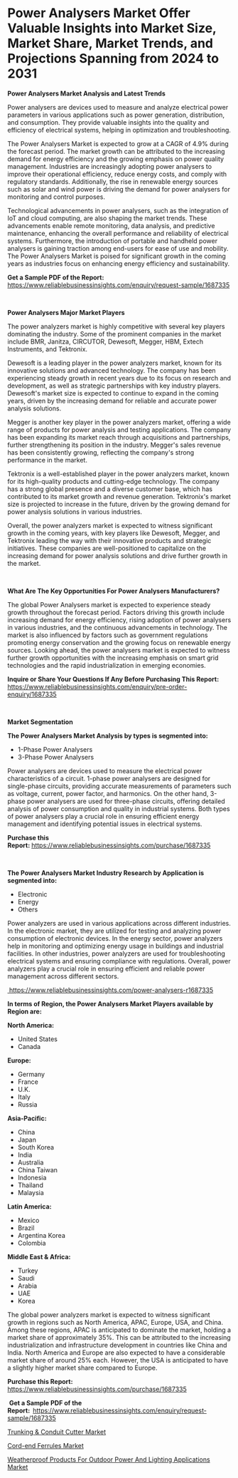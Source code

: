 <p><h1>Power Analysers Market Offer Valuable Insights into Market Size, Market Share, Market Trends, and Projections Spanning from 2024 to 2031</h1></p><p><strong>Power Analysers Market Analysis and Latest Trends</strong></p>
<p><p>Power analysers are devices used to measure and analyze electrical power parameters in various applications such as power generation, distribution, and consumption. They provide valuable insights into the quality and efficiency of electrical systems, helping in optimization and troubleshooting.</p><p>The Power Analysers Market is expected to grow at a CAGR of 4.9% during the forecast period. The market growth can be attributed to the increasing demand for energy efficiency and the growing emphasis on power quality management. Industries are increasingly adopting power analysers to improve their operational efficiency, reduce energy costs, and comply with regulatory standards. Additionally, the rise in renewable energy sources such as solar and wind power is driving the demand for power analysers for monitoring and control purposes.</p><p>Technological advancements in power analysers, such as the integration of IoT and cloud computing, are also shaping the market trends. These advancements enable remote monitoring, data analysis, and predictive maintenance, enhancing the overall performance and reliability of electrical systems. Furthermore, the introduction of portable and handheld power analysers is gaining traction among end-users for ease of use and mobility. The Power Analysers Market is poised for significant growth in the coming years as industries focus on enhancing energy efficiency and sustainability.</p></p>
<p><strong>Get a Sample PDF of the Report:&nbsp;</strong> <a href="https://www.reliablebusinessinsights.com/enquiry/request-sample/1687335">https://www.reliablebusinessinsights.com/enquiry/request-sample/1687335</a></p>
<p>&nbsp;</p>
<p><strong>Power Analysers Major Market Players</strong></p>
<p><p>The power analyzers market is highly competitive with several key players dominating the industry. Some of the prominent companies in the market include BMR, Janitza, CIRCUTOR, Dewesoft, Megger, HBM, Extech Instruments, and Tektronix.</p><p>Dewesoft is a leading player in the power analyzers market, known for its innovative solutions and advanced technology. The company has been experiencing steady growth in recent years due to its focus on research and development, as well as strategic partnerships with key industry players. Dewesoft's market size is expected to continue to expand in the coming years, driven by the increasing demand for reliable and accurate power analysis solutions.</p><p>Megger is another key player in the power analyzers market, offering a wide range of products for power analysis and testing applications. The company has been expanding its market reach through acquisitions and partnerships, further strengthening its position in the industry. Megger's sales revenue has been consistently growing, reflecting the company's strong performance in the market.</p><p>Tektronix is a well-established player in the power analyzers market, known for its high-quality products and cutting-edge technology. The company has a strong global presence and a diverse customer base, which has contributed to its market growth and revenue generation. Tektronix's market size is projected to increase in the future, driven by the growing demand for power analysis solutions in various industries.</p><p>Overall, the power analyzers market is expected to witness significant growth in the coming years, with key players like Dewesoft, Megger, and Tektronix leading the way with their innovative products and strategic initiatives. These companies are well-positioned to capitalize on the increasing demand for power analysis solutions and drive further growth in the market.</p></p>
<p>&nbsp;</p>
<p><strong>What Are The Key Opportunities For Power Analysers Manufacturers?</strong></p>
<p><p>The global Power Analysers market is expected to experience steady growth throughout the forecast period. Factors driving this growth include increasing demand for energy efficiency, rising adoption of power analysers in various industries, and the continuous advancements in technology. The market is also influenced by factors such as government regulations promoting energy conservation and the growing focus on renewable energy sources. Looking ahead, the power analysers market is expected to witness further growth opportunities with the increasing emphasis on smart grid technologies and the rapid industrialization in emerging economies.</p></p>
<p><strong>Inquire or Share Your Questions If Any Before Purchasing This Report:</strong> <a href="https://www.reliablebusinessinsights.com/enquiry/pre-order-enquiry/1687335">https://www.reliablebusinessinsights.com/enquiry/pre-order-enquiry/1687335</a></p>
<p>&nbsp;</p>
<p><strong>Market Segmentation</strong></p>
<p><strong>The Power Analysers Market Analysis by types is segmented into:</strong></p>
<p><ul><li>1-Phase Power Analysers</li><li>3-Phase Power Analysers</li></ul></p>
<p><p>Power analysers are devices used to measure the electrical power characteristics of a circuit. 1-phase power analysers are designed for single-phase circuits, providing accurate measurements of parameters such as voltage, current, power factor, and harmonics. On the other hand, 3-phase power analysers are used for three-phase circuits, offering detailed analysis of power consumption and quality in industrial systems. Both types of power analysers play a crucial role in ensuring efficient energy management and identifying potential issues in electrical systems.</p></p>
<p><strong>Purchase this Report:&nbsp;</strong><a href="https://www.reliablebusinessinsights.com/purchase/1687335">https://www.reliablebusinessinsights.com/purchase/1687335</a></p>
<p>&nbsp;</p>
<p><strong>The Power Analysers Market Industry Research by Application is segmented into:</strong></p>
<p><ul><li>Electronic</li><li>Energy</li><li>Others</li></ul></p>
<p><p>Power analyzers are used in various applications across different industries. In the electronic market, they are utilized for testing and analyzing power consumption of electronic devices. In the energy sector, power analyzers help in monitoring and optimizing energy usage in buildings and industrial facilities. In other industries, power analyzers are used for troubleshooting electrical systems and ensuring compliance with regulations. Overall, power analyzers play a crucial role in ensuring efficient and reliable power management across different sectors.</p></p>
<p><a href="https://www.reliablebusinessinsights.com/power-analysers-r1687335">&nbsp;https://www.reliablebusinessinsights.com/power-analysers-r1687335</a></p>
<p><strong>In terms of Region, the Power Analysers Market Players available by Region are:</strong></p>
<p>
    <p> <strong> North America: </strong>
        <ul>
            <li>United States</li>
            <li>Canada</li>
        </ul>
        </p> 
    <p> <strong> Europe: </strong>
        <ul>
            <li>Germany</li>
            <li>France</li>
            <li>U.K.</li>
            <li>Italy</li>
            <li>Russia</li>
        </ul>
        </p> 
    <p> <strong> Asia-Pacific: </strong>
        <ul>
            <li>China</li>
            <li>Japan</li>
            <li>South Korea</li>
            <li>India</li>
            <li>Australia</li>
            <li>China Taiwan</li>
            <li>Indonesia</li>
            <li>Thailand</li>
            <li>Malaysia</li>
        </ul>
        </p> 
    <p> <strong> Latin America: </strong>
        <ul>
            <li>Mexico</li>
            <li>Brazil</li>
            <li>Argentina Korea</li>
            <li>Colombia</li>
        </ul>
        </p> 
    <p> <strong> Middle East & Africa: </strong>
        <ul>
            <li>Turkey</li>
            <li>Saudi</li>
            <li>Arabia</li>
            <li>UAE</li>
            <li>Korea</li>
        </ul>
    </p>
    </p>
<p><p>The global power analyzers market is expected to witness significant growth in regions such as North America, APAC, Europe, USA, and China. Among these regions, APAC is anticipated to dominate the market, holding a market share of approximately 35%. This can be attributed to the increasing industrialization and infrastructure development in countries like China and India. North America and Europe are also expected to have a considerable market share of around 25% each. However, the USA is anticipated to have a slightly higher market share compared to Europe.</p></p>
<p><strong>Purchase this Report: </strong><a href="https://www.reliablebusinessinsights.com/purchase/1687335">https://www.reliablebusinessinsights.com/purchase/1687335</a></p>
<p>&nbsp;<strong>Get a Sample PDF of the Report:&nbsp;&nbsp;</strong><a href="https://www.reliablebusinessinsights.com/enquiry/request-sample/1687335">https://www.reliablebusinessinsights.com/enquiry/request-sample/1687335</a></p>
<p><strong></strong></p>
<p><p><a href="https://github.com/JosephWillisbXXgf/Market-Research-Report-List-1/blob/main/trunking-conduit-cutter-market.md">Trunking & Conduit Cutter Market</a></p><p><a href="https://github.com/mdkiwi4kiwi/Market-Research-Report-List-1/blob/main/cord-end-ferrules-market.md">Cord-end Ferrules Market</a></p><p><a href="https://github.com/ORAZITOM/Market-Research-Report-List-1/blob/main/weatherproof-products-for-outdoor-power-and-lighting-applications-market.md">Weatherproof Products For Outdoor Power And Lighting Applications Market</a></p></p>